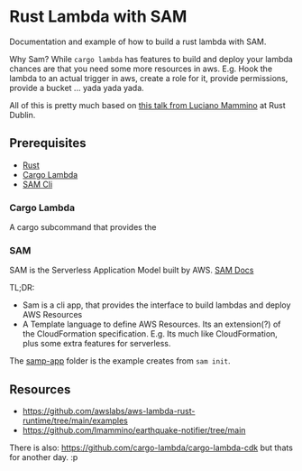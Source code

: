 # Rust Lambda with SAM

Documentation and example of how to build a rust lambda with SAM.

Why Sam? While `cargo lambda` has features to build and deploy your
lambda chances are that you need some more resources in aws. E.g. Hook
the lambda to an actual trigger in aws, create a role for it, provide
permissions, provide a bucket ... yada yada yada.


All of this is pretty much based on [this talk from Luciano Mammino](https://www.youtube.com/watch?v=He4inXmMZZI)
at Rust Dublin.

## Prerequisites

* [Rust](https://rust-lang.org/)
* [Cargo Lambda](https://www.cargo-lambda.info/)
* [SAM Cli](https://github.com/aws/aws-sam-cli)

### Cargo Lambda

A cargo subcommand that provides the


### SAM

SAM is the Serverless Application Model built by AWS. [SAM Docs](https://docs.aws.amazon.com/serverless-application-model/)

TL;DR:
* Sam is a cli app, that provides the interface to build lambdas and deploy
  AWS Resources
* A Template language to define AWS Resources. Its an extension(?) of the
  CloudFormation specification. E.g. Its much like CloudFormation, plus
  some extra features for serverless.

The [samp-app](./sam-app/) folder is the example creates from `sam init`.



## Resources

* https://github.com/awslabs/aws-lambda-rust-runtime/tree/main/examples
* https://github.com/lmammino/earthquake-notifier/tree/main

There is also: https://github.com/cargo-lambda/cargo-lambda-cdk but thats
for another day. :p
